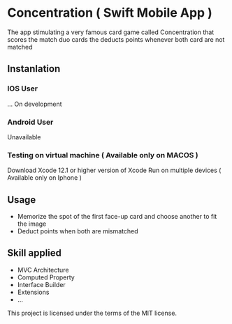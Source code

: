 # Concentration ( Swift Mobile App )
The app stimulating a very famous card game called Concentration that scores the match duo cards the deducts points whenever both card are not matched

## Instanlation 

### IOS User
... On development

### Android User
Unavailable

### Testing on virtual machine ( Available only on MACOS )
Download Xcode 12.1 or higher version of Xcode
Run on multiple devices ( Available only on Iphone )

## Usage
* Memorize the spot of the first face-up card and choose another to fit the image
* Deduct points when both are mismatched

## Skill applied
* MVC Architecture
* Computed Property
* Interface Builder
* Extensions
* ...

This project is licensed under the terms of the MIT license.
